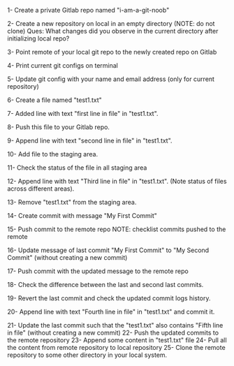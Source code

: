 1- Create a private Gitlab repo named "i-am-a-git-noob"

2- Create a new repository on local in an empty directory (NOTE: do not clone)
Ques: What changes did you observe in the current directory after initializing local
repo?

3- Point remote of your local git repo to the newly created repo on Gitlab

4- Print current git configs on terminal

5- Update git config with your name and email address (only for current repository)

6- Create a file named "test1.txt"

7- Added line with text "first line in file" in "test1.txt".

8- Push this file to your Gitlab repo.

9- Append line with text "second line in file" in "test1.txt".

10- Add file to the staging area.

11- Check the status of the file in all staging area

12- Append line with text "Third line in file" in "test1.txt". (Note status of files across
different areas).

13- Remove "test1.txt" from the staging area.

14- Create commit with message "My First Commit"

15- Push commit to the remote repo
NOTE: checklist commits pushed to the remote

16- Update message of last commit "My First Commit" to "My Second Commit"
(without creating a new commit)

17- Push commit with the updated message to the remote repo

18- Check the difference between the last and second last commits.

19- Revert the last commit and check the updated commit logs history.

20- Append line with text "Fourth line in file" in "test1.txt" and commit it.

21- Update the last commit such that the "test1.txt" also contains "Fifth line in file"
(without creating a new commit)
22- Push the updated commits to the remote repository
23- Append some content in "test1.txt" file
24- Pull all the content from remote repository to local repository
25- Clone the remote repository to some other directory in your local system.
